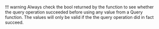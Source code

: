 !!! warning
    Always check the bool returned by the function to see whether the query operation succeeded before using any value from a Query function. The values will only be valid if the the query operation did in fact succeed.